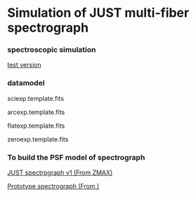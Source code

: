 # Simulation of JUST multi-fiber spectrograph

### spectroscopic simulation 

[test version](./test0.md)

### datamodel

sciexp.template.fits

arcexp.template.fits

flatexp.template.fits

zeroexp.template.fits

### To build the PSF model of spectrograph

[JUST spectrpgraph v1 (From ZMAX)]() 

[Prototype spectrograph (From )]()